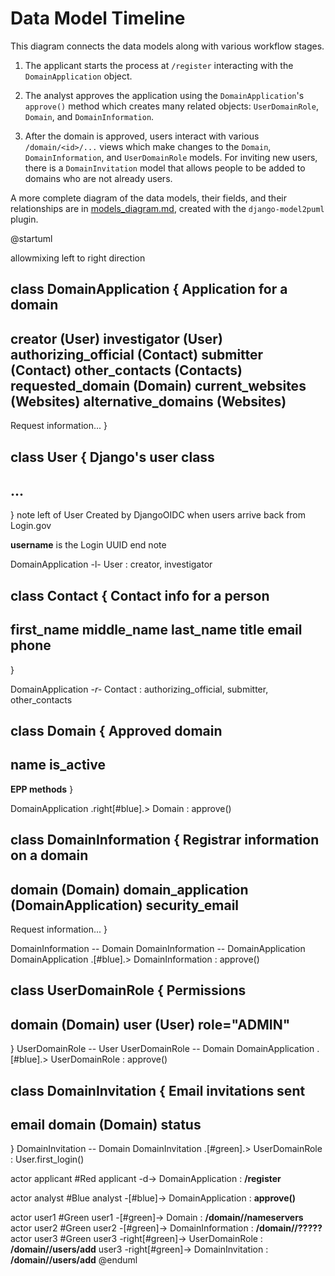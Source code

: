 # Data Model Timeline

This diagram connects the data models along with various workflow stages.

1. The applicant starts the process at `/register` interacting with the
   `DomainApplication` object.

2. The analyst approves the application using the `DomainApplication`'s
   `approve()` method which creates many related objects: `UserDomainRole`,
   `Domain`, and `DomainInformation`.

3. After the domain is approved, users interact with various
   `/domain/<id>/...` views which make changes to the `Domain`,
   `DomainInformation`, and `UserDomainRole` models. For inviting new users,
   there is a `DomainInvitation` model that allows people to be added to
   domains who are not already users.

A more complete diagram of the data models, their fields, and their
relationships are in [models_diagram.md](./models_diagram.md), created with
the `django-model2puml` plugin.

@startuml

allowmixing
left to right direction

class DomainApplication {
  Application for a domain
  --
  creator (User)
  investigator (User)
  authorizing_official (Contact)
  submitter (Contact)
  other_contacts (Contacts)
  requested_domain (Domain)
  current_websites (Websites)
  alternative_domains (Websites)
  --
  Request information...
}

class User {
  Django's user class
  --
  ...
  --
}
note left of User
  Created by DjangoOIDC
  when users arrive back
  from Login.gov

  <b>username</b> is the Login UUID
end note

DomainApplication -l- User : creator, investigator

class Contact {
  Contact info for a person
  --
  first_name
  middle_name
  last_name
  title
  email
  phone
  --
}

DomainApplication *-r-* Contact : authorizing_official, submitter, other_contacts

class Domain {
  Approved domain
  --
  name
  is_active
  --
  <b>EPP methods</b>
}

DomainApplication .right[#blue].> Domain : approve()

class DomainInformation {
  Registrar information on a domain
  --
  domain (Domain)
  domain_application (DomainApplication)
  security_email
  --
  Request information...
}

DomainInformation -- Domain
DomainInformation -- DomainApplication
DomainApplication .[#blue].> DomainInformation : approve()

class UserDomainRole {
  Permissions
  --
  domain (Domain)
  user (User)
  role="ADMIN"
  --
}
UserDomainRole -- User
UserDomainRole -- Domain
DomainApplication .[#blue].> UserDomainRole : approve()

class DomainInvitation {
  Email invitations sent
  --
  email
  domain (Domain)
  status
  --
}
DomainInvitation -- Domain
DomainInvitation .[#green].> UserDomainRole : User.first_login()

actor applicant #Red
applicant -d-> DomainApplication : **/register**

actor analyst #Blue
analyst -[#blue]-> DomainApplication : **approve()**

actor user1 #Green
user1 -[#green]-> Domain : **/domain/<id>/nameservers**
actor user2 #Green
user2 -[#green]-> DomainInformation : **/domain/<id>/?????**
actor user3 #Green
user3 -right[#green]-> UserDomainRole : **/domain/<id>/users/add**
user3 -right[#green]-> DomainInvitation : **/domain/<id>/users/add**
@enduml
